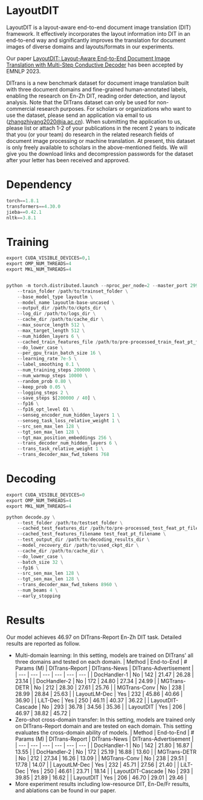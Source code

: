 # LayoutDIT
LayoutDIT is a layout-aware end-to-end document image translation (DIT) framework. It effectively incorporates the layout information into DIT in an end-to-end way and significantly improves the translation for document images of diverse domains and layouts/formats in our experiments.

Our paper [LayoutDIT: Layout-Aware End-to-End Document Image Translation with Multi-Step Conductive Decoder](https://aclanthology.org/2023.findings-emnlp.673/) has been accepted by EMNLP 2023.

DITrans is a new benchmark dataset for document image translation built with three document domains and fine-grained human-annotated labels, enabling the research on En-Zh DIT, reading order detection, and layout analysis. Note that the DITrans dataset can only be used for non-commercial research purposes. For scholars or organizations who want to use the dataset, please send an application via email to us (zhangzhiyang2020@ia.ac.cn). When submitting the application to us, please list or attach 1-2 of your publications in the recent 2 years to indicate that you (or your team) do research in the related research fields of document image processing or machine translation. At present, this dataset is only freely available to scholars in the above-mentioned fields. We will give you the download links and decompression passwords for the dataset after your letter has been received and approved.

# Dependency
```python
torch==1.8.1
transformers==4.30.0
jieba==0.42.1
nltk==3.8.1
```

# Training
```python
export CUDA_VISIBLE_DEVICES=0,1
export OMP_NUM_THREADS=4
export MKL_NUM_THREADS=4


python -m torch.distributed.launch --nproc_per_node=2 --master_port 29930 train.py \
    --train_folder /path/to/trainset_folder \
    --base_model_type layoutlm \
    --model_name layoutlm-base-uncased \
    --output_dir /path/to/ckpts_dir \
    --log_dir /path/to/logs_dir \
    --cache_dir /path/to/cache_dir \
    --max_source_length 512 \
    --max_target_length 512 \
    --num_hidden_layers 6 \
    --cached_train_features_file /path/to/pre-processed_train_feat_pt_file \
    --do_lower_case \
    --per_gpu_train_batch_size 16 \
    --learning_rate 7e-5 \
    --label_smoothing 0.1 \
    --num_training_steps 200000 \
    --num_warmup_steps 10000 \
    --random_prob 0.80 \
    --keep_prob 0.05 \
    --logging_steps 2 \
    --save_steps $[200000 / 40] \
    --fp16 \
    --fp16_opt_level O1 \
    --senseg_encoder_num_hidden_layers 1 \
    --senseg_task_loss_relative_weight 1 \
    --src_sen_max_len 128 \
    --tgt_sen_max_len 128 \
    --tgt_max_position_embeddings 256 \
    --trans_decoder_num_hidden_layers 6 \
    --trans_task_relative_weight 1 \
    --trans_decoder_max_fwd_tokens 768
```

# Decoding
```python
export CUDA_VISIBLE_DEVICES=0
export OMP_NUM_THREADS=4
export MKL_NUM_THREADS=4

python decode.py \
    --test_folder /path/to/testset_folder \
    --cached_test_features_dir /path/to/pre-processed_test_feat_pt_file_dir \
    --cached_test_features_filename test_feat_pt_filename \
    --test_output_dir /path/to/decoding_results_dir \
    --model_recovery_dir /path/to/used_ckpt_dir \
    --cache_dir /path/to/cache_dir \
    --do_lower_case \
    --batch_size 32 \
    --fp16 \
    --src_sen_max_len 128 \
    --tgt_sen_max_len 128 \
    --trans_decoder_max_fwd_tokens 8960 \
    --num_beams 4 \
    --early_stopping 
```

# Results
Our model achieves 46.97 on DITrans-Report En-Zh DIT task. Detailed results are reported as follow.
* Multi-domain learning: In this setting, models are trained on DITrans' all three domains and tested on each domain.
  | Method | End-to-End | # Params (M) | DITrans-Report | DITrans-News | DITrans-Advertisement |
  | --- | --- | --- | --- | --- | --- |
  | DocHandler-1 | No | 142 | 21.47 | 26.28 | 23.14 |
  | DocHandler-2 | No | 172 | 24.80 | 27.34 | 24.99 |
  | MGTrans-DETR | No | 212 | 28.30 | 27.61 | 25.76 |
  | MGTrans-Conv | No | 238 | 28.99 | 28.84 | 25.63 |
  | LayoutLM-Dec | Yes | 232 | 45.86 | 40.66 | 36.90 |
  | LiLT-Dec | Yes | 250 | 46.11 | 40.37 | 36.22 |
  | LayoutDIT-Cascade | No | 293 | 36.78 | 34.56 | 35.36 |
  | LayoutDIT | Yes | 206 | 46.97 | 38.82 | 45.72 |
* Zero-shot cross-domain transfer: In this setting, models are trained only on DITrans-Report domain and are tested on each domain. This setting evaluates the cross-domain ability of models.
  | Method | End-to-End | # Params (M) | DITrans-Report | DITrans-News | DITrans-Advertisement |
  | --- | --- | --- | --- | --- | --- |
  | DocHandler-1 | No | 142 | 21.80 | 16.87 | 13.55 |
  | DocHandler-2 | No | 172 | 25.19 | 16.88 | 13.60 |
  | MGTrans-DETR | No | 212 | 27.34 | 16.26 | 13.09 |
  | MGTrans-Conv | No | 238 | 29.51 | 17.78 | 14.07 |
  | LayoutLM-Dec | Yes | 232 | 45.71 | 27.56 | 21.40 |
  | LiLT-Dec | Yes | 250 | 46.61 | 23.71 | 18.14 |
  | LayoutDIT-Cascade | No | 293 | 39.85 | 21.89 | 16.62 |
  | LayoutDIT | Yes | 206 | 46.70 | 29.01 | 29.46 |
* More experiment results including low-resource DIT, En-De/Fr results, and ablations can be found in our paper.
